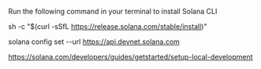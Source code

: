 Run the following command in your terminal to install Solana CLI

sh -c "$(curl -sSfL https://release.solana.com/stable/install)"

solana config set --url https://api.devnet.solana.com

https://solana.com/developers/guides/getstarted/setup-local-development

